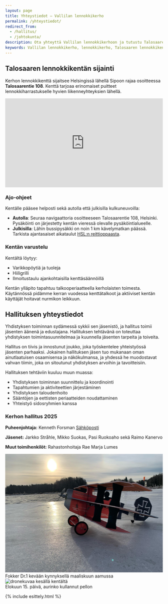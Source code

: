 ```yaml
---
layout: page
title: Yhteystiedot – Vallilan lennokkikerho
permalink: /yhteystiedot/
redirect_from:
  - /hallitus/
  - /johtokunta/
description: Ota yhteyttä Vallilan lennokkikerhoon ja tutustu Talosaaren lennokkikenttään Helsingissä. Löydä kentän sijainti ja hallituksen yhteystiedot.
keywords: Vallilan lennokkikerho, lennokkikerho, Talosaaren lennokkikenttä, lennokkikenttä Helsinki, radio-ohjattavat lennokit, lennokkiharrastus, yhteystiedot
---
```


## Talosaaren lennokkikentän sijainti

Kerhon lennokkikenttä sijaitsee Helsingissä lähellä Sipoon rajaa osoitteessa **Talosaarentie 108**. Kenttä tarjoaa erinomaiset puitteet lennokkiharrastukselle hyvien liikenneyhteyksien lähellä.

<div class="map-container" style="position: relative; width: 100%; height: 0; padding-bottom: 56.25%; margin-bottom: 20px;">
  <iframe src="https://www.google.com/maps/embed?pb=!1m18!1m12!1m3!1d1984.1536568042282!2d25.19732687687776!3d60.23427787969789!2m3!1f0!2f0!3f0!3m2!1i1024!2i768!4f13.1!3m3!1m2!1s0x4692096d2f6776c5%3A0x4b1a8a7b4254ac2!2sTalosaarentie%20108%2C%2000890%20Helsinki!5e0!3m2!1sfi!2sfi!4v1715107045123!5m2!1sfi!2sfi" style="position: absolute; top: 0; left: 0; width: 100%; height: 100%; border: 0;" allowfullscreen="" loading="lazy" referrerpolicy="no-referrer-when-downgrade"></iframe>
</div>

### Ajo-ohjeet

Kentälle pääsee helposti sekä autolla että julkisilla kulkuneuvoilla:

- **Autolla**: Seuraa navigaattoria osoitteeseen Talosaarentie 108, Helsinki. Pysäköinti on järjestetty kentän vieressä olevalle pysäköintialueelle.
- **Julkisilla**: Lähin bussipysäkki on noin 1 km kävelymatkan päässä. Tarkista ajantasaiset aikataulut [HSL:n reittioppaasta](https://reittiopas.hsl.fi/).

### Kentän varustelu

Kentältä löytyy:
- Varikkopöytiä ja tuoleja
- Hiiligrilli
- Ilmoitustaulu ajankohtaisilla kenttäsäännöillä

Kentän ylläpito tapahtuu talkooperiaatteella kerholaisten toimesta. Käytännössä pidämme kerran vuodessa kenttätalkoot ja aktiiviset kentän käyttäjät hoitavat nurmikon leikkuun.

## Hallituksen yhteystiedot

Yhdistyksen toiminnan sydämessä sykkii sen jäsenistö, ja hallitus toimii jäsenten äänenä ja edustajana. Hallituksen tehtävänä on toteuttaa yhdistyksen toimintasuunnitelmaa ja kuunnella jäsenten tarpeita ja toiveita.

Hallitus on tiivis ja innostunut joukko, joka työskentelee yhteistyössä jäsenten parhaaksi. Jokainen hallituksen jäsen tuo mukanaan oman ainutlaatuisen osaamisensa ja näkökulmansa, ja yhdessä he muodostavat vahvan tiimin, joka on sitoutunut yhdistyksen arvoihin ja tavoitteisiin.

Hallituksen tehtäviin kuuluu muun muassa:

- Yhdistyksen toiminnan suunnittelu ja koordinointi
- Tapahtumien ja aktiviteettien järjestäminen
- Yhdistyksen taloudenhoito
- Sääntöjen ja eettisten periaatteiden noudattaminen
- Yhteistyö sidosryhmien kanssa

### Kerhon hallitus 2025

**Puheenjohtaja:**
Kenneth Forsman
[Sähköposti](mailto:kentsu.forsman@gmail.com)

**Jäsenet:**
Jarkko Stråhle, Mikko Suokas, Pasi Ruokoaho sekä Raimo Kanervo

**Muut toimihenkilöt:**
Rahastonhoitaja Rae Marja Lumes

<div class="image-container">
<img src="/images/lennokkikuvia/fokker-dr-1.jpg" alt="Crack Fokker Dr.1" />
</div>
Fokker Dr.1 kevään kynnyksellä maaliskuun aamussa

<div class="image-container">
<img src="/images/lennokkikuvia/lennokkikenttä-2.jpg" alt="dronekuvaa kesällä kentältä" />
</div>
Elokuun 15. päivä, aurinko kullannut pellon

{% include esittely.html %}